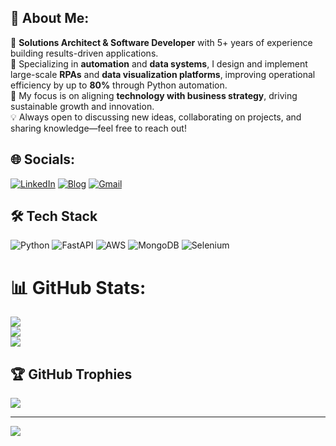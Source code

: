 ## 💫 About Me:
🚀 **Solutions Architect & Software Developer** with 5+ years of experience building results-driven applications.  
🔧 Specializing in **automation** and **data systems**, I design and implement large-scale **RPAs** and **data visualization platforms**, improving operational efficiency by up to **80%** through Python automation.  
🎯 My focus is on aligning **technology with business strategy**, driving sustainable growth and innovation.  
💡 Always open to discussing new ideas, collaborating on projects, and sharing knowledge—feel free to reach out!


## 🌐 Socials:
[![LinkedIn](https://img.shields.io/badge/LinkedIn-0A66C2?style=for-the-badge&logo=linkedin&logoColor=white)](https://www.linkedin.com/in/kayquegovetri) [![Blog](https://img.shields.io/badge/Blog-222222?style=for-the-badge&logo=hashnode&logoColor=white)](https://blog.kyqyk.com/) [![Gmail](https://img.shields.io/badge/Email-D14836?style=for-the-badge&logo=gmail&logoColor=white)](mailto:govetrikayque@gmail.com)  

## 🛠 Tech Stack  

![Python](https://img.shields.io/badge/python-3670A0?style=for-the-badge&logo=python&logoColor=ffdd54) ![FastAPI](https://img.shields.io/badge/FastAPI-009688?style=for-the-badge&logo=fastapi&logoColor=white) ![AWS](https://img.shields.io/badge/AWS-%23FF9900.svg?style=for-the-badge&logo=amazon-aws&logoColor=white) ![MongoDB](https://img.shields.io/badge/MongoDB-%234ea94b.svg?style=for-the-badge&logo=mongodb&logoColor=white) ![Selenium](https://img.shields.io/badge/Selenium-43B02A?style=for-the-badge&logo=selenium&logoColor=white)  

# 📊 GitHub Stats:
![](https://github-readme-stats.vercel.app/api?username=kayqueGovetri&theme=dark&hide_border=false&include_all_commits=true&count_private=true)<br/>
![](https://github-readme-streak-stats.herokuapp.com/?user=kayqueGovetri&theme=dark&hide_border=false)<br/>
![](https://github-readme-stats.vercel.app/api/top-langs/?username=kayqueGovetri&theme=dark&hide_border=false&include_all_commits=true&count_private=true&layout=compact)

## 🏆 GitHub Trophies
![](https://github-profile-trophy.vercel.app/?username=kayqueGovetri&theme=radical&no-frame=false&no-bg=false&margin-w=4)

---
[![](https://visitcount.itsvg.in/api?id=kayqueGovetri&icon=0&color=0)](https://visitcount.itsvg.in)
